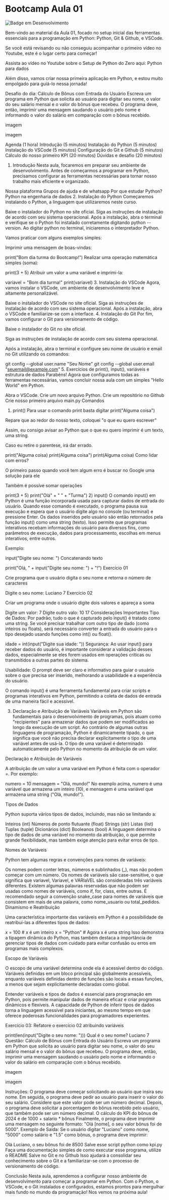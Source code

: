 # Bootcamp Aula 01

![Badge em Desenvolvimento](http://img.shields.io/static/v1?label=STATUS&message=EM%20DESENVOLVIMENTO&color=GREEN&style=for-the-badge)


Bem-vindo ao material da Aula 01, focado no setup inicial das ferramentas essenciais para a programação em Python: Python, Git & Github, e VSCode.

Se você está revisando ou não conseguiu acompanhar o primeiro vídeo no Youtube, este é o lugar certo para começar!

Assista ao vídeo no Youtube sobre o Setup de Python do Zero aqui: Python para dados

Além disso, vamos criar nossa primeira aplicação em Python, e estou muito empolgado para guiá-lo nessa jornada!

Desafio do dia: Cálculo de Bônus com Entrada do Usuário
Escreva um programa em Python que solicita ao usuário para digitar seu nome, o valor do seu salário mensal e o valor do bônus que recebeu. O programa deve, então, imprimir uma mensagem saudando o usuário pelo nome e informando o valor do salário em comparação com o bônus recebido.

imagem

imagem

Agenda (1 hora)
Introdução (5 minutos)
Instalação do Python (5 minutos)
Instalação do VSCode (5 minutos)
Configuração do Git e Github (5 minutos)
Cálculo do nosso primeiro KPI (20 minutos)
Dúvidas e desafio (20 minutos)
1. Introdução
Nesta aula, focaremos em preparar seu ambiente de desenvolvimento. Antes de começarmos a programar em Python, precisamos configurar as ferramentas necessárias para tornar nosso trabalho mais eficiente e organizado.

Nossa plataforma
Grupos de ajuda e de whatsapp
Por que estudar Python?
Python na engenharia de dados
2. Instalação do Python
Começaremos instalando o Python, a linguagem que utilizaremos neste curso.

Baixe o instalador do Python no site oficial.
Siga as instruções de instalação de acordo com seu sistema operacional.
Após a instalação, abra o terminal e verifique se o Python foi instalado corretamente digitando python --version.
Ao digitar python no terminal, iniciaremos o interpretador Python.

Vamos praticar com alguns exemplos simples:

Imprimir uma mensagem de boas-vindas:

print("Bom dia turma do Bootcamp!")
Realizar uma operação matemática simples (soma):

print(3 + 5)
Atribuir um valor a uma variável e imprimi-la:

variavel = "Bom dia turma!"
print(variavel)
3. Instalação do VSCode
Agora, vamos instalar o VSCode, um ambiente de desenvolvimento leve e altamente personalizável.

Baixe o instalador do VSCode no site oficial.
Siga as instruções de instalação de acordo com seu sistema operacional.
Após a instalação, abra o VSCode e familiarize-se com a interface.
4. Instalação do Git
Por fim, vamos configurar o Git para versionamento de código.

Baixe o instalador do Git no site oficial.

Siga as instruções de instalação de acordo com seu sistema operacional.

Após a instalação, abra o terminal e configure seu nome de usuário e email no Git utilizando os comandos:

git config --global user.name "Seu Nome"
git config --global user.email "seuemail@example.com"
5. Exercícios de print(), input(), variáveis e estrutura de dados
Parabéns! Agora que configuramos todas as ferramentas necessárias, vamos concluir nossa aula com um simples "Hello World" em Python.

Abra o VSCode.
Crie um novo arquivo Python.
Crie um repositório no Github
Crie nosso primeiro arquivo main.py
Comandos
1) print()
Para usar o comando print basta digitar print("Alguma coisa")

Repare que ao redor do nosso texto, coloquei "o que eu quero escrever"

Assim, eu consigo avisar ao Python que o que eu quero imprimir é um texto, uma string.

Caso eu retire o parentese, irá dar errado.

print("Alguma coisa)
print(Alguma coisa")
print(Alguma coisa)
Como lidar com erros?

O primeiro passo quando você tem algum erro é buscar no Google uma solução para ele

Também é possíve somar operações

print(3 + 5)
print("Olá" + " " + "Turma")
2) input()
O comando input() em Python é uma função incorporada usada para capturar dados de entrada do usuário. Quando esse comando é executado, o programa pausa sua execução e espera que o usuário digite algo no console (ou terminal) e pressione Enter. Os dados inseridos pelo usuário são então retornados pela função input() como uma string (texto). Isso permite que programas interativos recebam informações do usuário para diversos fins, como parâmetros de execução, dados para processamento, escolhas em menus interativos, entre outros.

Exemplo:

input("Digite seu nome: ")
Concatenando texto

print("Olá, " + input("Digite seu nome: ") + "!")
Exercício 01

Crie programa que o usuário digita o seu nome e retorna o número de caracteres

Digite o seu nome: Luciano
7
Exercício 02

Criar um programa onde o usuário digite dois valores e apareça a soma

Digite um valor: 7
Digite outro valo: 10
17
Considerações Importantes
Tipo de Dados: Por padrão, tudo o que é capturado pelo input() é tratado como uma string. Se você precisar trabalhar com outro tipo de dado (como inteiros ou floats), será necessário converter a entrada do usuário para o tipo desejado usando funções como int() ou float().

idade = int(input("Digite sua idade: "))
Segurança: Ao usar input() para receber dados do usuário, é importante considerar a validação desses dados, especialmente se eles forem usados em operações críticas ou transmitidos a outras partes do sistema.

Usabilidade: O prompt deve ser claro e informativo para guiar o usuário sobre o que precisa ser inserido, melhorando a usabilidade e a experiência do usuário.

O comando input() é uma ferramenta fundamental para criar scripts e programas interativos em Python, permitindo a coleta de dados de entrada de uma maneira fácil e acessível.

3) Declaração e Atribuição de Variáveis
Variáveis em Python são fundamentais para o desenvolvimento de programas, pois atuam como "recipientes" para armazenar dados que podem ser modificados ao longo da execução de um script. Ao contrário de algumas outras linguagens de programação, Python é dinamicamente tipado, o que significa que você não precisa declarar explicitamente o tipo de uma variável antes de usá-la. O tipo de uma variável é determinado automaticamente pelo Python no momento da atribuição de um valor.

Declaração e Atribuição de Variáveis

A atribuição de um valor a uma variável em Python é feita com o operador =. Por exemplo:

numero = 10
mensagem = "Olá, mundo!"
No exemplo acima, numero é uma variável que armazena um inteiro (10), e mensagem é uma variável que armazena uma string ("Olá, mundo!").

Tipos de Dados

Python suporta vários tipos de dados, incluindo, mas não se limitando a:

Inteiros (int)
Números de ponto flutuante (float)
Strings (str)
Listas (list)
Tuplas (tuple)
Dicionários (dict)
Booleanos (bool)
A linguagem determina o tipo de dados de uma variável no momento da atribuição, o que permite grande flexibilidade, mas também exige atenção para evitar erros de tipo.

Nomes de Variáveis

Python tem algumas regras e convenções para nomes de variáveis:

Os nomes podem conter letras, números e sublinhados (_), mas não podem começar com um número.
Os nomes de variáveis são case-sensitive, o que significa que variavel, Variavel, e VARIaVEL são consideradas três variáveis diferentes.
Existem algumas palavras reservadas que não podem ser usadas como nomes de variáveis, como if, for, class, entre outras.
É recomendado seguir a convenção snake_case para nomes de variáveis que consistem em mais de uma palavra, como nome_usuario ou total_pedidos.
Dinamismo e Reatribuição

Uma característica importante das variáveis em Python é a possibilidade de reatribuí-las a diferentes tipos de dados:

x = 100        # x é um inteiro
x = "Python"   # Agora x é uma string
Isso demonstra a tipagem dinâmica do Python, mas também destaca a importância de gerenciar tipos de dados com cuidado para evitar confusão ou erros em programas mais complexos.

Escopo de Variáveis

O escopo de uma variável determina onde ela é acessível dentro do código. Variáveis definidas em um bloco principal são globalmente acessíveis, enquanto variáveis definidas dentro de funções são locais a essas funções, a menos que sejam explicitamente declaradas como global.

Entender variáveis e tipos de dados é essencial para programação em Python, pois permite manipular dados de maneira eficaz e criar programas dinâmicos e flexíveis. A capacidade de Python de inferir tipos de dados torna a linguagem acessível para iniciantes, ao mesmo tempo em que oferece poderosas funcionalidades para programadores experientes.

Exercício 03: Refatore o exercício 02 atribuindo variáveis

print(len(input("Digite o seu nome: ")))
Qual é o seu nome? Luciano
7
Questão: Cálculo de Bônus com Entrada do Usuário
Escreva um programa em Python que solicita ao usuário para digitar seu nome, o valor do seu salário mensal e o valor do bônus que recebeu. O programa deve, então, imprimir uma mensagem saudando o usuário pelo nome e informando o valor do salário em comparação com o bônus recebido.

imagem

imagem

Instruções:
O programa deve começar solicitando ao usuário que insira seu nome.
Em seguida, o programa deve pedir ao usuário para inserir o valor do seu salário. Considere que este valor pode ser um número decimal.
Depois, o programa deve solicitar a porcentagem do bônus recebido pelo usuário, que também pode ser um número decimal.
O cálculo do KPI do bônus de 2024 é de 1000 + salario * bônus
Finalmente, o programa deve imprimir uma mensagem no seguinte formato: "Olá [nome], o seu valor bônus foi de 5000".
Exemplo de Saída:
Se o usuário digitar "Luciano" como nome, "5000" como salário e "1.5" como bônus, o programa deve imprimir:

Olá Luciano, o seu bônus foi de 8500
Salve esse script python como kpi.py
Faça uma documentação simples de como executar esse programa, utilize o README
Salve no Git e no Github
Isso ajudará a consolidar seu conhecimento sobre o Git e a familiarizar-se com o processo de versionamento de código.

Conclusão
Nesta aula, aprendemos a configurar nosso ambiente de desenvolvimento para começar a programar em Python. Com o Python, o VSCode, e o Git instalados e configurados, estamos prontos para mergulhar mais fundo no mundo da programação! Nos vemos na próxima aula!